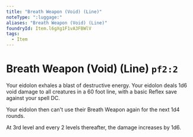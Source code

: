 ```yaml
---
title: "Breath Weapon (Void) (Line)"
noteType: ":luggage:"
aliases: "Breath Weapon (Void) (Line)"
foundryId: Item.l6gXg1F1vA3FBWlV
tags:
  - Item
---
```


# Breath Weapon (Void) (Line) `pf2:2`

Your eidolon exhales a blast of destructive energy. Your eidolon deals 1d6 void damage to all creatures in a 60 foot line, with a basic Reflex save against your spell DC.

Your eidolon then can't use their Breath Weapon again for the next 1d4 rounds.

At 3rd level and every 2 levels thereafter, the damage increases by 1d6. 
